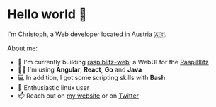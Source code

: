 # Hello world 👋

I'm Christoph, a Web developer located in Austria 🇦🇹.

About me:

- 🌱 I'm currently building [raspiblitz-web](https://github.com/cstenglein/raspiblitz-web), a WebUI for the [RaspiBlitz](https://github.com/rootzoll/raspiblitz)
- 👨‍💻 I'm using **Angular**, **React**, **Go** and **Java**
- 💻 In addition, I got some scripting skills with **Bash**
- 🐧 Enthusiastic linux user
- 📫 Reach out on [my website](https://www.cstenglein.com) or on [Twitter](https://twitter.com/_cstenglein_)

